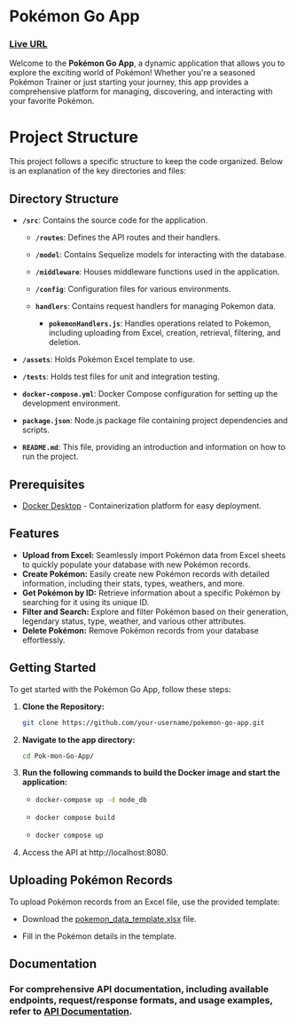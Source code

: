 # Pokémon Go App

### [Live URL](https://pokemon-docker.onrender.com/)

Welcome to the **Pokémon Go App**, a dynamic application that allows you to explore the exciting world of Pokémon! Whether you're a seasoned Pokémon Trainer or just starting your journey, this app provides a comprehensive platform for managing, discovering, and interacting with your favorite Pokémon.

# Project Structure

This project follows a specific structure to keep the code organized. Below is an explanation of the key directories and files:

## Directory Structure

- **`/src`**: Contains the source code for the application.

  - **`/routes`**: Defines the API routes and their handlers.

  - **`/model`**: Contains Sequelize models for interacting with the database.

  - **`/middleware`**: Houses middleware functions used in the application.

  - **`/config`**: Configuration files for various environments.
  - **`handlers`**: Contains request handlers for managing Pokemon data.

    - **`pokemonHandlers.js`**: Handles operations related to Pokemon, including uploading from Excel, creation, retrieval, filtering, and deletion.

- **`/assets`**: Holds Pokémon Excel template to use.
- **`/tests`**: Holds test files for unit and integration testing.
- **`docker-compose.yml`**: Docker Compose configuration for setting up the development environment.

- **`package.json`**: Node.js package file containing project dependencies and scripts.

- **`README.md`**: This file, providing an introduction and information on how to run the project.

## Prerequisites

- [Docker Desktop](https://www.docker.com/products/docker-desktop) - Containerization platform for easy deployment.

## Features

- **Upload from Excel:** Seamlessly import Pokémon data from Excel sheets to quickly populate your database with new Pokémon records.
- **Create Pokémon:** Easily create new Pokémon records with detailed information, including their stats, types, weathers, and more.
- **Get Pokémon by ID:** Retrieve information about a specific Pokémon by searching for it using its unique ID.
- **Filter and Search:** Explore and filter Pokémon based on their generation, legendary status, type, weather, and various other attributes.
- **Delete Pokémon:** Remove Pokémon records from your database effortlessly.

## Getting Started

To get started with the Pokémon Go App, follow these steps:

1. **Clone the Repository:**
   ```bash
   git clone https://github.com/your-username/pokemon-go-app.git
   ```
2. **Navigate to the app directory:**
   ```bash
   cd Pok-mon-Go-App/
   ```
3. **Run the following commands to build the Docker image and start the application:**

   - ```bash
     docker-compose up -d node_db
     ```
   - ```bash
     docker compose build
     ```
   - ```bash
     docker compose up
     ```

4. Access the API at http://localhost:8080.

## Uploading Pokémon Records

To upload Pokémon records from an Excel file, use the provided template:

- Download the [pokemon_data_template.xlsx](./assets/pokemon_data_template.xlsx) file.

- Fill in the Pokémon details in the template.

## Documentation

### For comprehensive API documentation, including available endpoints, request/response formats, and usage examples, refer to [API Documentation](https://documenter.getpostman.com/view/11572105/2s9YXcdQ8J).
